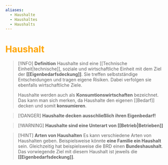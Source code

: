 ```yaml
---
aliases:
  - Haushalte
  - Haushaltes
  - Haushalts
---
```

# <font color = "orange">Haushalt</font> 

>[!INFO] **Definition**
>Haushalte sind eine [[Technische Einheit|technische]], soziale und wirtschaftliche Einheit mit dem Ziel der **[[Eigenbedarfsdeckung]]**. Sie treffen selbstständige Entscheidungen und tragen eigene Risiken. Dabei verfolgen sie ebenfalls wirtschaftliche Ziele.
>
>Haushalte werden auch als **Konsumtionswirtschaften** bezeichnet. Das kann man sich merken, da Haushalte den eigenen [[Bedarf]] decken und somit **konsumieren**.
>

>[!DANGER] **Haushalte decken ausschließlich ihren Eigenbedarf!**

>[!WARNING] **Haushalte sind eine Unterart von [[Betrieb|Betrieben]]**

>[!HINT] **Arten von Haushalten**
>Es kann verschiedene Arten von Haushalten geben. Beispielsweise könnte **eine Familie ein Haushalt** sein. Gleichzeitig hat beispielsweise die BRD einen **Bundeshaushalt**. Das vorwiegende Ziel mit diesem Haushalt ist jeweils die **[[Eigenbedarfsdeckung]]**.
